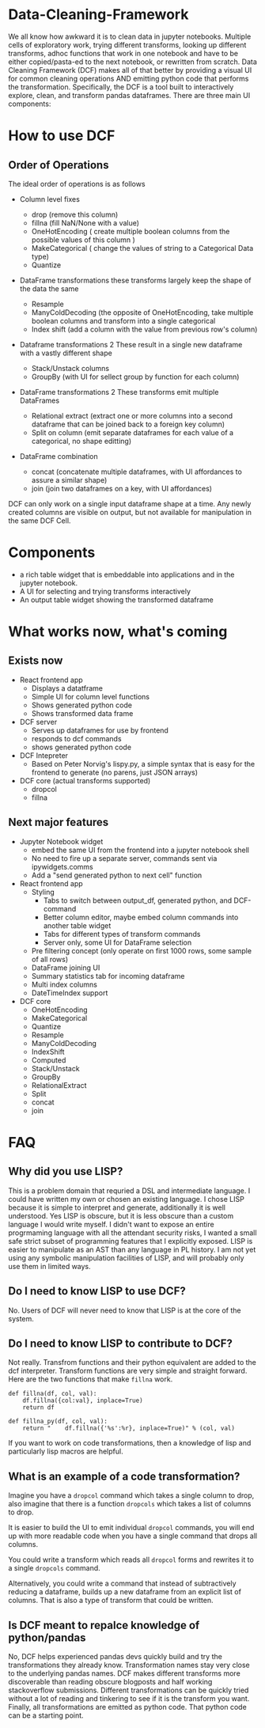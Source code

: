 # Data-Cleaning-Framework

We all know how awkward it is to clean data in jupyter notebooks.  Multiple cells of exploratory work, trying different transforms, looking up different transforms, adhoc functions that work in one notebook and have to be either copied/pasta-ed to the next notebook, or rewritten from scratch.  Data Cleaning Framework  (DCF) makes all of that better by providing a visual UI for common cleaning operations AND emitting python code that performs the transformation. Specifically, the DCF is a tool built to interactively explore, clean, and transform pandas dataframes.  There are three main UI components: 


# How to use DCF

## Order of Operations
The ideal order of operations is as follows

* Column level fixes
  * drop (remove this column)
  * fillna (fill NaN/None with a value)
  * OneHotEncoding ( create multiple boolean columns from the possible values of this column )
  * MakeCategorical ( change the values of string to a Categorical Data type)
  * Quantize
* DataFrame transformations
these transforms largely keep the shape of the data the same

  * Resample
  * ManyColdDecoding (the opposite of OneHotEncoding, take multiple boolean columns and transform into a single categorical
  * Index shift (add a column with the value from previous row's column)
* Dataframe transformations 2
These result in a single new dataframe with a vastly different shape
  * Stack/Unstack columns
  * GroupBy (with UI for sellect group by function for each column)
* DataFrame transformations 2
These transforms emit multiple DataFrames
  * Relational extract (extract one or more columns into a second dataframe that can be joined back to a foreign key column)
  * Split on column (emit separate dataframes for each value of a categorical, no shape editting)
* DataFrame combination
  * concat (concatenate multiple dataframes, with UI affordances to assure a similar shape)
  * join (join two dataframes on a key, with UI affordances)

DCF can only work on a single input dataframe shape at a time.  Any newly created columns are visible on output, but not available for manipulation in the same DCF Cell.


# Components
* a rich table widget that is embeddable into applications and in the jupyter notebook.
* A UI for selecting and trying transforms interactively
* An output table widget showing the transformed dataframe


# What works now, what's coming

## Exists now
  * React frontend app
    * Displays a datatframe
	* Simple UI for column level functions
	* Shows generated python code
	* Shows transformed data frame
  * DCF server
    * Serves up dataframes for use by frontend
	* responds to dcf commands
	* shows generated python code
  * DCF Intepreter
    * Based on Peter Norvig's lispy.py, a simple syntax that is easy for the frontend to generate (no parens, just JSON arrays)
  * DCF core (actual transforms supported)
    * dropcol
	* fillna

## Next major features
  * Jupyter Notebook widget
    * embed the same UI from the frontend into a jupyter notebook shell
	* No need to fire up a separate server, commands sent via ipywidgets.comms
	* Add a "send generated python to next cell" function
  * React frontend app
    * Styling
	  * Tabs to switch between output_df, generated python, and DCF-command
	  * Better column editor, maybe embed column commands into another table widget
	  * Tabs for different types of transform commands
	  * Server only, some UI for DataFrame selection
    * Pre filtering concept (only operate on first 1000 rows, some sample of all rows)
	* DataFrame joining UI
	* Summary statistics tab for incoming dataframe
	* Multi index columns
	* DateTimeIndex support
  * DCF core
    * OneHotEncoding
	* MakeCategorical
	* Quantize
	* Resample
	* ManyColdDecoding
	* IndexShift
	* Computed
	* Stack/Unstack
	* GroupBy
	* RelationalExtract
	* Split
	* concat
	* join
	
# FAQ
## Why did you use LISP?

This is a problem domain that requried a DSL and intermediate language.  I could have written my own or chosen an existing language.  I chose LISP because it is simple to interpret and generate, additionally it is well understood.  Yes LISP is obscure, but it is less obscure than a custom language I would write myself.  I didn't want to expose an entire progrmaming language with all the attendant security risks, I wanted a small safe strict subset of programming features that I explicitly exposed.  LISP is easier to manipulate as an AST than any language in PL history.  I am not yet using any symbolic manipulation facilities of LISP, and will probably only use them in limited ways. 

## Do I need to know LISP to use DCF?

No.  Users of DCF will never need to know that LISP is at the core of the system.

## Do I need to know LISP to contribute to DCF?

Not really.  Transfrom functions and their python equivalent are added to the dcf interpreter.  Transform functions are very simple and straight forward.  Here are the two functions that make `fillna` work.
```
def fillna(df, col, val):
    df.fillna({col:val}, inplace=True)
    return df

def fillna_py(df, col, val):
    return "    df.fillna({'%s':%r}, inplace=True)" % (col, val)
```

If you want to work on code transformations, then a knowledge of lisp and particularly lisp macros are helpful.

## What is an example of a code transformation?

Imagine you have a `dropcol` command which takes a single column to drop, also imagine that there is a function `dropcols` which takes a list of columns to drop.

It is easier to build the UI to emit individual `dropcol` commands, you will end up with more readable code when you have a single command that drops all columns.

You could write a transform which reads all `dropcol` forms and rewrites it to a single `dropcols` command.

Alternatively, you could write a command that instead of subtractively reducing a dataframe, builds up a new dataframe from an explicit list of columns.  That is also a type of transform that could be written.

## Is DCF meant to repalce knowledge of python/pandas 

No, DCF helps experienced pandas devs quickly build and try the transformations they already know.  Transformation names stay very close to the underlying pandas names.  DCF makes different transforms more discoverable than reading obscure blogposts and half working stackoverflow submissions.  Different transformations can be quickly tried without a lot of reading and tinkering to see if it is the transform you want.  Finally, all transformations are emitted as python code.  That python code can be a starting point.




